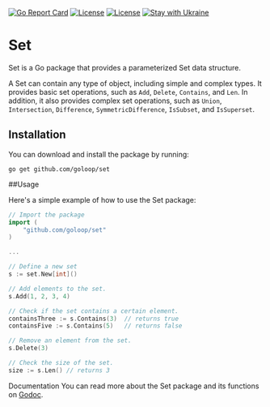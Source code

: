 [![Go Report Card](https://goreportcard.com/badge/github.com/goloop/set)](https://goreportcard.com/report/github.com/goloop/set) [![License](https://img.shields.io/badge/license-MIT-brightgreen)](https://github.com/goloop/set/blob/master/LICENSE) [![License](https://img.shields.io/badge/godoc-YES-green)](https://godoc.org/github.com/goloop/set) [![Stay with Ukraine](https://img.shields.io/static/v1?label=Stay%20with&message=Ukraine%20♥&color=ffD700&labelColor=0057B8&style=flat)](https://u24.gov.ua/)


# Set

Set is a Go package that provides a parameterized Set data structure.

A Set can contain any type of object, including simple and complex types. It provides basic set operations, such as `Add`, `Delete`, `Contains`, and `Len`. In addition, it also provides complex set operations, such as `Union`, `Intersection`, `Difference`, `SymmetricDifference`, `IsSubset`, and `IsSuperset`.

## Installation

You can download and install the package by running:

```shell
go get github.com/goloop/set
```

##Usage

Here's a simple example of how to use the Set package:

```go
// Import the package
import (
	"github.com/goloop/set"
)

...

// Define a new set
s := set.New[int]()

// Add elements to the set.
s.Add(1, 2, 3, 4)

// Check if the set contains a certain element.
containsThree := s.Contains(3)  // returns true
containsFive := s.Contains(5)   // returns false

// Remove an element from the set.
s.Delete(3)

// Check the size of the set.
size := s.Len() // returns 3
```

Documentation
You can read more about the Set package and its functions on [Godoc](https://godoc.org/github.com/goloop/set).


